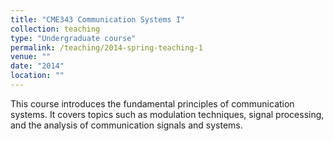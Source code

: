 ```yaml
---
title: "CME343 Communication Systems I"
collection: teaching
type: "Undergraduate course"
permalink: /teaching/2014-spring-teaching-1
venue: ""
date: "2014"
location: ""
---
```


This course introduces the fundamental principles of communication systems. It covers topics such as modulation techniques, signal processing, and the analysis of communication signals and systems​​. 
